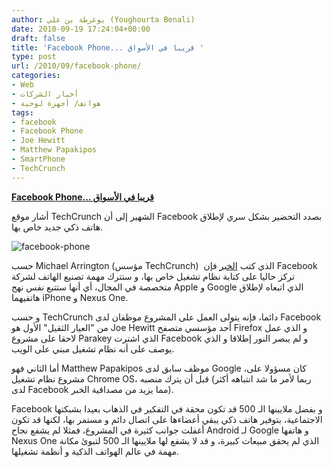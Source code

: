 ```yaml
---
author: يوغرطة بن علي (Youghourta Benali)
date: 2010-09-19 17:24:04+00:00
draft: false
title: 'Facebook Phone... قريبا في الأسواق '
type: post
url: /2010/09/facebook-phone/
categories:
- Web
- أخبار الشركات
- هواتف/ أجهزة لوحية
tags:
- facebook
- Facebook Phone
- Joe Hewitt
- Matthew Papakipos
- SmartPhone
- TechCrunch
---
```


**[Facebook Phone... قريبا في الأسواق](https://www.it-scoop.com/2010/09/facebook-phone/)**


أشار موقع TechCrunch الشهير إلى أن Facebook بصدد التحضير بشكل سري لإطلاق هاتف ذكي جديد خاص بها.


![facebook-phone](https://www.it-scoop.com/wp-content/uploads/2010/09/facebook-phone.jpeg)



حسب Michael Arrington (مؤسس TechCrunch)  الذي كتب [الخبر](http://techcrunch.com/2010/09/19/facebook-is-secretly-building-a-phone/) فإن Facebook تركز حاليا على كتابة نظام تشغيل خاص بها، و ستترك مهمة تصنيع الهاتف لشركة متخصصة في المجال، أي أنها ستتبع نفس نهج Apple و Google الذي اتبعاه لإطلاق هاتفيهما iPhone و Nexus One.

و حسب TechCrunch دائما، فإنه يتولى العمل على المشروع موظفان لدى Facebook من "العيار الثقيل" الأول هو Joe Hewitt أحد مؤسسي متصفح Firefox و الذي عمل لاحقا على مشروع Parakey الذي اشترت Facebook و لم يبصر النور إطلاقا و الذي يوصف على أنه نظام تشغيل مبني على الويب.

أما الثاني فهو Matthew Papakipos موظف سابق لدى Google ،كان مسؤولا على مشروع نظام تشغيل Chrome OS، قبل أن يترك منصبه (ربما لأمر ما شد انتباهه أكثر لدى Facebook مما يزيد من مصداقية الخبر).

Facebook و بفضل ملايينها الـ 500 قد تكون محقة في التفكير في الذهاب بعيدا بشبكتها الاجتماعية، بتوفير هاتف ذكي يبقي أعضاءها على اتصال دائم و مستمر بها، لكنها قد تكون أغفلت جوانب كثيرة في المشروع، فمثلا لم يشفع نجاح Android لـ Google و هاتفها Nexus One الذي لم يحقق مبيعات كبيرة، و قد لا يشفع لها ملايينها الـ 500 لتبوئ مكانة مهمة في عالم الهواتف الذكية و أنظمة تشغيلها.
